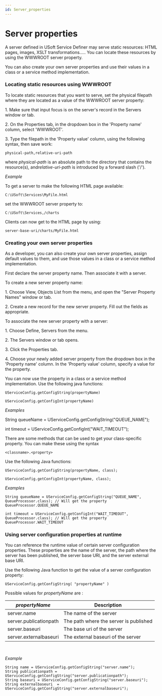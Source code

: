 ```yaml
---
id: Server_properties
---
```


# Server properties

A server defined in USoft Service Definer may serve static resources: HTML pages, images, XSLT transformations..... You can locate these resources by using the WWWROOT server property.

You can also create your own server properties and use their values in a class or a service method implementation.

### Locating static resources using WWWROOT

To locate static resources that you want to serve, set the physical filepath where they are located as a value of the WWWROOT server property:

1. Make sure that input focus is on the server's record in the Servers window or tab.

2. On the Properties tab, in the dropdown box in the 'Property name' column, select 'WWWROOT'.

3. Type the filepath in the 'Property value' column, using the following syntax, then save work:

```
physical-path,relative-uri-path
```

where *physical-path* is an absolute path to the directory that contains the resource(s), and*relative-uri-path* is introduced by a forward slash ('/').

*Example*

To get a server to make the following HTML page available:

```
C:\USoft\Services\MyFile.html
```

set the WWWROOT server property to:

```
C:\USoft\Services,/charts
```

Clients can now get to the HTML page by using:

```
server-base-uri/charts/MyFile.html
```

### Creating your own server properties

As a developer, you can also create your own server properties, assign default values to them, and use those values in a class or a service method implementation.

First declare the server property name. Then associate it with a server.

To create a new server property name:

1. Choose View, Objects List from the menu, and open the "Server Property Names" window or tab.

2. Create a new record for the new server property. Fill out the fields as appropriate.

To associate the new server property with a server:

1. Choose Define, Servers from the menu.

2. The Servers window or tab opens.

3. Click the Properties tab.

4. Choose your newly added server property from the dropdown box in the 'Property name' column. In the 'Property value' column, specify a value for the property.

You can now use the property in a class or a service method implementation. Use the following java functions:

```
UServiceConfig.getConfigString(propertyName)

```

```
UServiceConfig.getConfigInt(propertyName)
```

*Examples*

String queueName = UServiceConfig.getConfigString("QUEUE_NAME"); 

int timeout = UServiceConfig.getConfigInt("WAIT_TIMEOUT"); 

There are some methods that can be used to get your class-specific property. You can make these using the syntax

```
<classname>.<property>
```

Use the following Java functions:

```language-java
UServiceConfig.getConfigString(propertyName, class);
```

```
UServiceConfig.getConfigInt(propertyName, class);

```

*Examples*

```language-java
String queueName = UServiceConfig.getConfigString("QUEUE_NAME", QueueProcessor.class); // Will get the property QueueProcessor.QUEUE_NAME
```

```language-java
int timeout = UServiceConfig.getConfigInt("WAIT_TIMEOUT", QueueProcessor.class); // Will get the property QueueProcessor.WAIT_TIMEOUT
```

### Using server configuration properties at runtime

You can reference the runtime value of certain server configuration properties. These properties are the name of the server, the path where the server has been published, the server base URI, and the server external base URI.

Use the following Java function to get the value of a server configuration property:

```
UServiceConfig.getConfigString( "propertyName" )
```

Possible values for *propertyName* are :

|***propertyName***|**Description**|
|--------|--------|
|server.name|The name of the server|
|server.publicationpath|The path where the server is published|
|server.baseuri|The base uri of the server|
|server.externalbaseuri|The external baseuri of the server|



 

*Example*

```language-java
String name = UServiceConfig.getConfigString("server.name");
String publicationpath = UServiceConfig.getConfigString("server.publicationpath");
String baseuri = UServiceConfig.getConfigString("server.baseuri");
String externalbaseuri  = UServiceConfig.getConfigString("server.externalbaseuri");
```